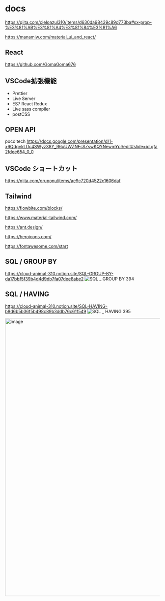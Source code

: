 # docs

https://qiita.com/cieloazul310/items/d630da98439c89d773ba#sx-prop-%E3%81%AB%E3%81%A4%E3%81%84%E3%81%A6

https://manamiw.com/material_ui_and_react/

## React
https://github.com/GomaGoma676

## VSCode拡張機能
- Prettier
- Live Server
- ES7 React Redux
- Live sass compiler
- postCSS

## OPEN API
poco tech
https://docs.google.com/presentation/d/1-x6QdqvkLDc4SWyz38Y_R6uUWZNFsSZswKQYNewmYpI/edit#slide=id.gfa2fdee654_0_0

## VSCode ショートカット
https://qiita.com/oruponu/items/ae9c720d4522c1606daf

## Tailwind 
https://flowbite.com/blocks/

https://www.material-tailwind.com/

https://ant.design/

https://heroicons.com/

https://fontawesome.com/start

## SQL / GROUP BY
https://cloud-animal-310.notion.site/SQL-GROUP-BY-da17bbf5f39b4d4d9db7fa07dee8abe2
![SQL _ GROUP BY 394](https://github.com/eddie-eights/docs/assets/108219026/120b7efd-5c1e-41d2-aa47-ee77a88b55f3)


## SQL / HAVING
https://cloud-animal-310.notion.site/SQL-HAVING-b8d6b5b36f5b498c89b3ddb76c61f549
![SQL _ HAVING 395](https://github.com/eddie-eights/docs/assets/108219026/4df82bcf-6ac9-41e1-83cc-d24361b51ea4)

<img width="903" alt="image" src="https://github.com/eddie-eights/docs/assets/108219026/85f615d0-4a03-49ff-96ec-c4aed8c2dcd1">
